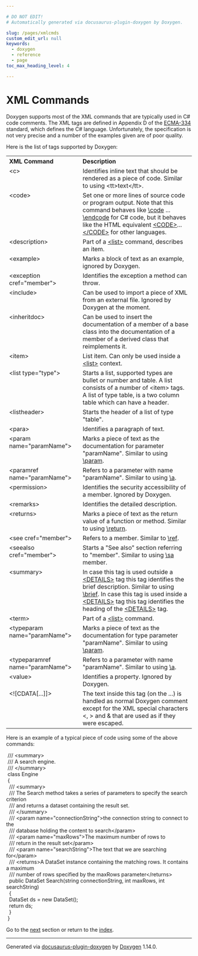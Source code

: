 ```yaml
---

# DO NOT EDIT!
# Automatically generated via docusaurus-plugin-doxygen by Doxygen.

slug: /pages/xmlcmds
custom_edit_url: null
keywords:
  - doxygen
  - reference
  - page
toc_max_heading_level: 4

---
```


<div class="doxyPage">

# XML Commands




<p>Doxygen supports most of the XML commands that are typically used in C# code comments. The XML tags are defined in Appendix D of the <a href="https://ecma-international.org/publications-and-standards/standards/ecma-334/">ECMA-334</a> standard, which defines the C# language. Unfortunately, the specification is not very precise and a number of the examples given are of poor quality.</p>

<p>Here is the list of tags supported by Doxygen:</p>

<table class="doxyTable">
<tr>
<th align="left">XML Command</th>
<th align="left">Description</th>
</tr>
<tr>
<td valign="top"><a id="xmltag_c"></a> <span class="doxyComputerOutput"> &lt;c&gt;</span></td>
<td valign="top">Identifies inline text that should be rendered as a piece of code. Similar to using <span class="doxyComputerOutput">&lt;tt&gt;</span>text<span class="doxyComputerOutput">&lt;/tt&gt;</span>.</td>
</tr>
<tr>
<td valign="top"><a id="xmltag_code"></a> <span class="doxyComputerOutput"> &lt;code&gt;</span></td>
<td valign="top">Set one or more lines of source code or program output. Note that this command behaves like <a href="/web-doxygen/docs/pages/commands/#cmdcode">\code</a> ... <a href="/web-doxygen/docs/pages/commands/#cmdendcode">\endcode</a> for C# code, but it behaves like the HTML equivalent <a href="/web-doxygen/docs/pages/htmlcmds/#htmltag_CODE">&lt;CODE&gt;</a>...<a href="/web-doxygen/docs/pages/htmlcmds/#htmltag_endCODE">&lt;/CODE&gt;</a> for other languages.</td>
</tr>
<tr>
<td valign="top"><a id="xmltag_description"></a> <span class="doxyComputerOutput"> &lt;description&gt;</span></td>
<td valign="top">Part of a <a href="#xmltag_list">&lt;list&gt;</a> command, describes an item.</td>
</tr>
<tr>
<td valign="top"><a id="xmltag_example"></a> <span class="doxyComputerOutput"> &lt;example&gt;</span></td>
<td valign="top">Marks a block of text as an example, ignored by Doxygen.</td>
</tr>
<tr>
<td valign="top"><a id="xmltag_exception"></a> <span class="doxyComputerOutput"> &lt;exception cref="member"&gt;</span></td>
<td valign="top">Identifies the exception a method can throw.</td>
</tr>
<tr>
<td valign="top"><a id="xmltag_include"></a> <span class="doxyComputerOutput"> &lt;include&gt;</span></td>
<td valign="top">Can be used to import a piece of XML from an external file. Ignored by Doxygen at the moment.</td>
</tr>
<tr>
<td valign="top"><a id="xmltag_inheritdoc"></a> <span class="doxyComputerOutput"> &lt;inheritdoc&gt;</span></td>
<td valign="top">Can be used to insert the documentation of a member of a base class into the documentation of a member of a derived class that reimplements it.</td>
</tr>
<tr>
<td valign="top"><a id="xmltag_item"></a> <span class="doxyComputerOutput"> &lt;item&gt;</span></td>
<td valign="top">List item. Can only be used inside a <a href="#xmltag_list">&lt;list&gt;</a> context.</td>
</tr>
<tr>
<td valign="top"><a id="xmltag_list"></a> <span class="doxyComputerOutput"> &lt;list type="type"&gt;</span></td>
<td valign="top">Starts a list, supported types are <span class="doxyComputerOutput">bullet</span> or <span class="doxyComputerOutput">number</span> and <span class="doxyComputerOutput">table</span>. A list consists of a number of <span class="doxyComputerOutput">&lt;item&gt;</span> tags. A list of type table, is a two column table which can have a header.</td>
</tr>
<tr>
<td valign="top"><a id="xmltag_listheader"></a> <span class="doxyComputerOutput"> &lt;listheader&gt;</span></td>
<td valign="top">Starts the header of a list of type "table".</td>
</tr>
<tr>
<td valign="top"><a id="xmltag_para"></a> <span class="doxyComputerOutput"> &lt;para&gt;</span></td>
<td valign="top">Identifies a paragraph of text.</td>
</tr>
<tr>
<td valign="top"><a id="xmltag_param"></a> <span class="doxyComputerOutput"> &lt;param name="paramName"&gt;</span></td>
<td valign="top">Marks a piece of text as the documentation for parameter "paramName". Similar to using <a href="/web-doxygen/docs/pages/commands/#cmdparam">\param</a>.</td>
</tr>
<tr>
<td valign="top"><a id="xmltag_paramref"></a> <span class="doxyComputerOutput"> &lt;paramref name="paramName"&gt;</span></td>
<td valign="top">Refers to a parameter with name "paramName". Similar to using <a href="/web-doxygen/docs/pages/commands/#cmda">\a</a>.</td>
</tr>
<tr>
<td valign="top"><a id="xmltag_permission"></a> <span class="doxyComputerOutput"> &lt;permission&gt;</span></td>
<td valign="top">Identifies the security accessibility of a member. Ignored by Doxygen.</td>
</tr>
<tr>
<td valign="top"><a id="xmltag_remarks"></a> <span class="doxyComputerOutput"> &lt;remarks&gt;</span></td>
<td valign="top">Identifies the detailed description.</td>
</tr>
<tr>
<td valign="top"><a id="xmltag_returns"></a> <span class="doxyComputerOutput"> &lt;returns&gt;</span></td>
<td valign="top">Marks a piece of text as the return value of a function or method. Similar to using <a href="/web-doxygen/docs/pages/commands/#cmdreturn">\return</a>.</td>
</tr>
<tr>
<td valign="top"><a id="xmltag_see"></a> <span class="doxyComputerOutput"> &lt;see cref="member"&gt;</span></td>
<td valign="top">Refers to a member. Similar to <a href="/web-doxygen/docs/pages/commands/#cmdref">\ref</a>.</td>
</tr>
<tr>
<td valign="top"><a id="xmltag_seealso"></a> <span class="doxyComputerOutput"> &lt;seealso cref="member"&gt;</span></td>
<td valign="top">Starts a "See also" section referring to "member". Similar to using <a href="/web-doxygen/docs/pages/commands/#cmdsa">\sa</a> member.</td>
</tr>
<tr>
<td valign="top"><a id="xmltag_summary"></a> <span class="doxyComputerOutput"> &lt;summary&gt;</span></td>
<td valign="top">In case this tag is used outside a <a href="/web-doxygen/docs/pages/htmlcmds/#htmltag_DETAILS">&lt;DETAILS&gt;</a> tag this tag identifies the brief description. Similar to using <a href="/web-doxygen/docs/pages/commands/#cmdbrief">\brief</a>. In case this tag is used inside a <a href="/web-doxygen/docs/pages/htmlcmds/#htmltag_DETAILS">&lt;DETAILS&gt;</a> tag this tag identifies the heading of the <a href="/web-doxygen/docs/pages/htmlcmds/#htmltag_DETAILS">&lt;DETAILS&gt;</a> tag.</td>
</tr>
<tr>
<td valign="top"><a id="xmltag_term"></a> <span class="doxyComputerOutput"> &lt;term&gt;</span></td>
<td valign="top">Part of a <a href="#xmltag_list">&lt;list&gt;</a> command.</td>
</tr>
<tr>
<td valign="top"><a id="xmltag_typeparam"></a> <span class="doxyComputerOutput"> &lt;typeparam name="paramName"&gt;</span></td>
<td valign="top">Marks a piece of text as the documentation for type parameter "paramName". Similar to using <a href="/web-doxygen/docs/pages/commands/#cmdparam">\param</a>.</td>
</tr>
<tr>
<td valign="top"><a id="xmltag_typeparamref"></a> <span class="doxyComputerOutput">&lt;typeparamref name="paramName"&gt;</span></td>
<td valign="top">Refers to a parameter with name "paramName". Similar to using <a href="/web-doxygen/docs/pages/commands/#cmda">\a</a>.</td>
</tr>
<tr>
<td valign="top"><a id="xmltag_value"></a> <span class="doxyComputerOutput"> &lt;value&gt;</span></td>
<td valign="top">Identifies a property. Ignored by Doxygen.</td>
</tr>
<tr>
<td valign="top"><a id="xmltag_CDATA"></a> <span class="doxyComputerOutput"> &lt;![CDATA[...]]&gt;</span></td>
<td valign="top">The text inside this tag (on the ...) is handled as normal Doxygen comment except for the XML special characters <span class="doxyComputerOutput">&lt;</span>, <span class="doxyComputerOutput">&gt;</span> and <span class="doxyComputerOutput">&amp;</span> that are used as if they were escaped.</td>
</tr>
</table>

<p>Here is an example of a typical piece of code using some of the above commands:</p>

<div class="doxyProgramListing">

<div class="doxyCodeLine"><span class="doxyNoLineNumber">&nbsp;</span><span class="doxyLineContent"><span class="doxyHighlightComment">/// &lt;summary&gt;</span></span></div>
<div class="doxyCodeLine"><span class="doxyNoLineNumber">&nbsp;</span><span class="doxyLineContent"><span class="doxyHighlightComment">/// A search engine.</span></span></div>
<div class="doxyCodeLine"><span class="doxyNoLineNumber">&nbsp;</span><span class="doxyLineContent"><span class="doxyHighlightComment">/// &lt;/summary&gt;</span></span></div>
<div class="doxyCodeLine"><span class="doxyNoLineNumber">&nbsp;</span><span class="doxyLineContent"><span class="doxyHighlightKeyword">class </span><span class="doxyHighlight">Engine</span></span></div>
<div class="doxyCodeLine"><span class="doxyNoLineNumber">&nbsp;</span><span class="doxyLineContent"><span class="doxyHighlight">{</span></span></div>
<div class="doxyCodeLine"><span class="doxyNoLineNumber">&nbsp;</span><span class="doxyLineContent"><span class="doxyHighlightComment">  /// &lt;summary&gt;</span></span></div>
<div class="doxyCodeLine"><span class="doxyNoLineNumber">&nbsp;</span><span class="doxyLineContent"><span class="doxyHighlightComment">  /// The Search method takes a series of parameters to specify the search criterion</span></span></div>
<div class="doxyCodeLine"><span class="doxyNoLineNumber">&nbsp;</span><span class="doxyLineContent"><span class="doxyHighlightComment">  /// and returns a dataset containing the result set.</span></span></div>
<div class="doxyCodeLine"><span class="doxyNoLineNumber">&nbsp;</span><span class="doxyLineContent"><span class="doxyHighlightComment">  /// &lt;/summary&gt;</span></span></div>
<div class="doxyCodeLine"><span class="doxyNoLineNumber">&nbsp;</span><span class="doxyLineContent"><span class="doxyHighlightComment">  /// &lt;param name="connectionString"&gt;the connection string to connect to the</span></span></div>
<div class="doxyCodeLine"><span class="doxyNoLineNumber">&nbsp;</span><span class="doxyLineContent"><span class="doxyHighlightComment">  /// database holding the content to search&lt;/param&gt;</span></span></div>
<div class="doxyCodeLine"><span class="doxyNoLineNumber">&nbsp;</span><span class="doxyLineContent"><span class="doxyHighlightComment">  /// &lt;param name="maxRows"&gt;The maximum number of rows to</span></span></div>
<div class="doxyCodeLine"><span class="doxyNoLineNumber">&nbsp;</span><span class="doxyLineContent"><span class="doxyHighlightComment">  /// return in the result set&lt;/param&gt;</span></span></div>
<div class="doxyCodeLine"><span class="doxyNoLineNumber">&nbsp;</span><span class="doxyLineContent"><span class="doxyHighlightComment">  /// &lt;param name="searchString"&gt;The text that we are searching for&lt;/param&gt;</span></span></div>
<div class="doxyCodeLine"><span class="doxyNoLineNumber">&nbsp;</span><span class="doxyLineContent"><span class="doxyHighlightComment">  /// &lt;returns&gt;A DataSet instance containing the matching rows. It contains a maximum</span></span></div>
<div class="doxyCodeLine"><span class="doxyNoLineNumber">&nbsp;</span><span class="doxyLineContent"><span class="doxyHighlightComment">  /// number of rows specified by the maxRows parameter&lt;/returns&gt;</span></span></div>
<div class="doxyCodeLine"><span class="doxyNoLineNumber">&nbsp;</span><span class="doxyLineContent"><span class="doxyHighlight">  </span><span class="doxyHighlightKeyword">public</span><span class="doxyHighlight"> DataSet Search(</span><span class="doxyHighlightKeywordType">string</span><span class="doxyHighlight"> connectionString, </span><span class="doxyHighlightKeywordType">int</span><span class="doxyHighlight"> maxRows, </span><span class="doxyHighlightKeywordType">int</span><span class="doxyHighlight"> searchString)</span></span></div>
<div class="doxyCodeLine"><span class="doxyNoLineNumber">&nbsp;</span><span class="doxyLineContent"><span class="doxyHighlight">  {</span></span></div>
<div class="doxyCodeLine"><span class="doxyNoLineNumber">&nbsp;</span><span class="doxyLineContent"><span class="doxyHighlight">    DataSet ds = </span><span class="doxyHighlightKeyword">new</span><span class="doxyHighlight"> DataSet();</span></span></div>
<div class="doxyCodeLine"><span class="doxyNoLineNumber">&nbsp;</span><span class="doxyLineContent"><span class="doxyHighlight">    </span><span class="doxyHighlightKeywordFlow">return</span><span class="doxyHighlight"> ds;</span></span></div>
<div class="doxyCodeLine"><span class="doxyNoLineNumber">&nbsp;</span><span class="doxyLineContent"><span class="doxyHighlight">  }</span></span></div>
<div class="doxyCodeLine"><span class="doxyNoLineNumber">&nbsp;</span><span class="doxyLineContent"><span class="doxyHighlight">}</span></span></div>

</div>

 
Go to the <a href="/docs/pages/emojisup/">next</a> section or return to the
 <a href="/docs/">index</a>.


<hr/>

<p class="doxyGeneratedBy">Generated via <a href="https://github.com/xpack/docusaurus-plugin-doxygen">docusaurus-plugin-doxygen</a> by <a href="https://www.doxygen.nl">Doxygen</a> 1.14.0.</p>

</div>
